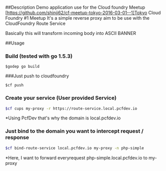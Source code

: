 ##Description
Demo application use for the Cloud foundry Meetup [https://github.com/shinji62/cf-meetup-tokyo-2016-03-01--1]Tokyo Cloud Foundry #1 Meetup
It's a simple reverse proxy aim to be use with the CloudFoundry Route Service

Basically this will transform incoming body into ASCII BANNER

##Usage

### Build (tested with go 1.5.3)
```
$godep go build
```

###Just push to cloudfoundry
```
$cf push 
```

### Create your service (User provided Service)
```bash
$cf cups my-proxy -r https://route-service.local.pcfdev.io
```
*Using PcfDev that's why the domain is local.pcfdev.io

### Just bind to the domain you want to intercept request  / response

```bash
$cf bind-route-service local.pcfdev.io my-proxy -n php-simple
```
*Here, I want to forward everyrequest php-simple.local.pcfdev.io to my-proxy

